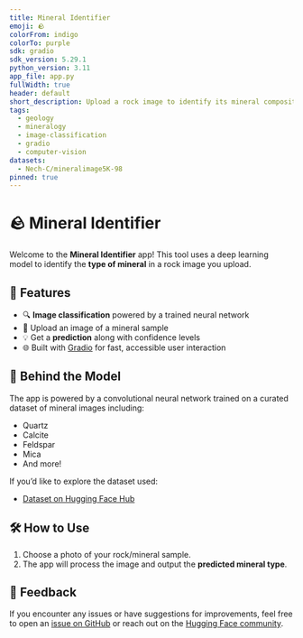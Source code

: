 ```yaml
---
title: Mineral Identifier
emoji: 🪨
colorFrom: indigo
colorTo: purple
sdk: gradio
sdk_version: 5.29.1
python_version: 3.11
app_file: app.py
fullWidth: true
header: default
short_description: Upload a rock image to identify its mineral composition using a trained model.
tags:
  - geology
  - mineralogy
  - image-classification
  - gradio
  - computer-vision
datasets:
  - Nech-C/mineralimage5K-98
pinned: true
---
```


# 🪨 Mineral Identifier

Welcome to the **Mineral Identifier** app! This tool uses a deep learning model to identify the **type of mineral** in a rock image you upload.

## 🚀 Features

- 🔍 **Image classification** powered by a trained neural network
- 📸 Upload an image of a mineral sample
- 💡 Get a **prediction** along with confidence levels
- 🌐 Built with [Gradio](https://gradio.app/) for fast, accessible user interaction

## 🧠 Behind the Model

The app is powered by a convolutional neural network trained on a curated dataset of mineral images including:
- Quartz
- Calcite
- Feldspar
- Mica
- And more!

If you’d like to explore the dataset used:
- [Dataset on Hugging Face Hub](https://huggingface.co/datasets/Nech-C/mineralimage5K-98)

## 🛠️ How to Use

1. Choose a photo of your rock/mineral sample.
2. The app will process the image and output the **predicted mineral type**.

## 💬 Feedback

If you encounter any issues or have suggestions for improvements, feel free to open an [issue on GitHub](https://github.com/Nech-C/rockognize/issues) or reach out on the [Hugging Face community](https://huggingface.co/spaces/Nech-C/Rock-Identifier).
